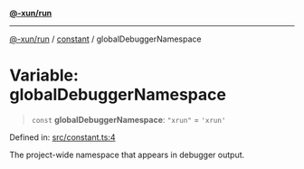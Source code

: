 [**@-xun/run**](../../README.md)

***

[@-xun/run](../../README.md) / [constant](../README.md) / globalDebuggerNamespace

# Variable: globalDebuggerNamespace

> `const` **globalDebuggerNamespace**: `"xrun"` = `'xrun'`

Defined in: [src/constant.ts:4](https://github.com/Xunnamius/exec-utils/blob/3bb00a84b928ff5f4b317e16762258ce31d78968/packages/run/src/constant.ts#L4)

The project-wide namespace that appears in debugger output.
